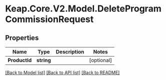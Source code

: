# Keap.Core.V2.Model.DeleteProgramCommissionRequest

## Properties

Name | Type | Description | Notes
------------ | ------------- | ------------- | -------------
**ProductId** | **string** |  | [optional] 

[[Back to Model list]](../README.md#documentation-for-models) [[Back to API list]](../README.md#documentation-for-api-endpoints) [[Back to README]](../README.md)

